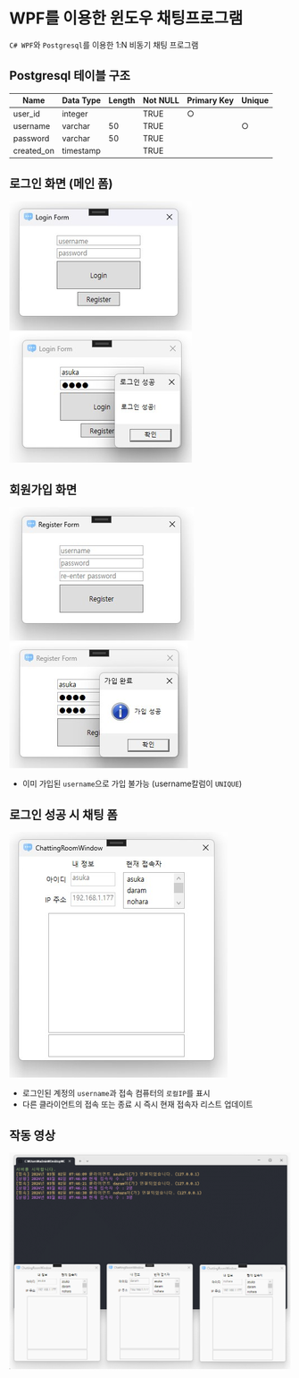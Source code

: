 # WPF를 이용한 윈도우 채팅프로그램
`C# WPF`와 `Postgresql`를 이용한 1:N 비동기 채팅 프로그램
## Postgresql 테이블 구조
| Name       | Data Type | Length | Not NULL | Primary Key | Unique |
|------------|-----------|--------|----------|-------------|--------|
| user_id    | integer   |        | TRUE     |○|
| username   | varchar   | 50     | TRUE     ||○|
| password   | varchar   | 50     | TRUE     ||
| created_on | timestamp |        | TRUE     ||


## 로그인 화면 (메인 폼)
![로그인화면(메인)](/assets/screenshot/로그인화면(메인).jpg)
![로그인성공)](/assets/screenshot/로그인성공메세지박스.jpg)

## 회원가입 화면
![회원가입화면](/assets/screenshot/회원가입화면.jpg)
![가입성공](/assets/screenshot/가입완료메세지박스.jpg)
- 이미 가입된 `username`으로 가입 불가능 (username칼럼이 `UNIQUE`)

## 로그인 성공 시 채팅 폼
![](/assets/screenshot/채팅방화면.jpg)
- 로그인된 계정의 `username`과 접속 컴퓨터의 `로컬IP`를 표시
- 다른 클라이언트의 접속 또는 종료 시 즉시 현재 접속자 리스트 업데이트

## 작동 영상
![시연영상](/assets/screenshot/시연.gif)
